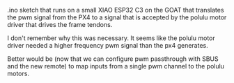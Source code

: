 .ino sketch that runs on a small XIAO ESP32 C3 on the GOAT that translates the pwm signal from the PX4 to a signal that is accepted by the polulu motor driver that drives the frame tendons.

I don't remember why this was necessary. It seems like the polulu motor driver needed a higher frequency pwm signal than the px4 generates.

Better would be (now that we can configure pwm passthrough with SBUS and the new remote) to map inputs from a single pwm channel to the polulu motors.

